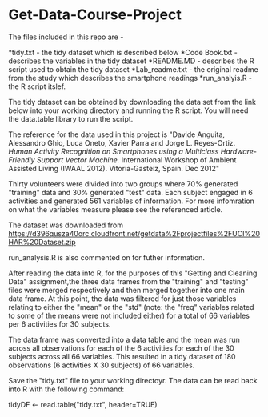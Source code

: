 # Get-Data-Course-Project

The files included in this repo are -

*tidy.txt - the tidy dataset which is described below
*Code Book.txt - describes the variables in the tidy dataset
*README.MD - describes the R script used to obtain the tidy dataset
*Lab_readme.txt - the original readme from the study which describes the smartphone readings
*run_analyis.R - the R script itslef.

The tidy dataset can be obtained by downloading the data set from the link below into your working directory and running the R script.  You will need the data.table library to run the script.

The reference for the data used in this project is "Davide Anguita, Alessandro Ghio, Luca Oneto, Xavier Parra and Jorge L. Reyes-Ortiz. *Human Activity Recognition on Smartphones using a Multiclass Hardware-Friendly Support Vector Machine.* International Workshop of Ambient Assisted Living (IWAAL 2012). Vitoria-Gasteiz, Spain. Dec 2012"

Thirty volunteers were divided into two groups where 70% generated "training" data and 30% generated "test" data.  Each subject engaged in 6 activities and generated 561 variables of information. For more infomration on what the variables measure please see the referenced article. 

The dataset was downloaded from 
https://d396qusza40orc.cloudfront.net/getdata%2Fprojectfiles%2FUCI%20HAR%20Dataset.zip

run_analysis.R is also commented on for futher information.

After reading the data into R, for the purposes of this "Getting and Cleaning Data" assignment,the three data frames from the "training" and "testing" files were merged respectively and then merged together into one main data frame. At this point, the data was filtered for just those variables relating to either the "mean" or the "std"  (note: the "freq" variables related to some of the means were not included either) for a total of 66 variables per 6 activities for 30 subjects.  

The data frame was converted into a data table and the mean was run across all  observations for each of the 6 activities for each of the 30 subjects across all 66 variables.  This resulted in a tidy dataset of 180 observations (6 activities X 30 subjects) of 66 variables. 

Save the "tidy.txt" file to your working directoyr.  The data can be read back into R with the following command:  

tidyDF <- read.table("tidy.txt", header=TRUE)




